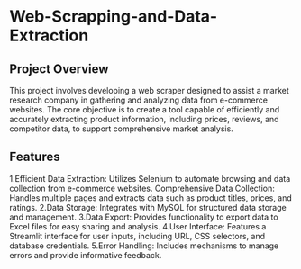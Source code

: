 # Web-Scrapping-and-Data-Extraction
## Project Overview
This project involves developing a web scraper designed to assist a market research company in gathering and analyzing data from e-commerce websites. The core objective is to create a tool capable of efficiently and accurately extracting product information, including prices, reviews, and competitor data, to support comprehensive market analysis.

## Features
1.Efficient Data Extraction: Utilizes Selenium to automate browsing and data collection from e-commerce websites.
Comprehensive Data Collection: Handles multiple pages and extracts data such as product titles, prices, and ratings.
2.Data Storage: Integrates with MySQL for structured data storage and management.
3.Data Export: Provides functionality to export data to Excel files for easy sharing and analysis.
4.User Interface: Features a Streamlit interface for user inputs, including URL, CSS selectors, and database credentials.
5.Error Handling: Includes mechanisms to manage errors and provide informative feedback.
